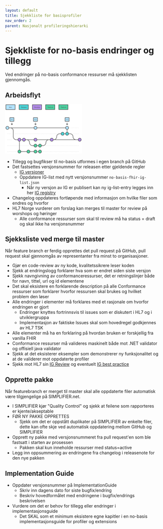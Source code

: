 ```yaml
---
layout: default
title: Sjekkliste for basisprofiler
nav_order: 2
parent: Nasjonalt profileringshierarki
---
```


# Sjekkliste for no-basis endringer og tillegg

Ved endringer på no-basis conformance ressurser må sjekklisten gjennomgås.

## Arbeidsflyt

<img src="/images/Release-branches.svg" alt="Release branch workflow" width="50%" />

* Tillegg og bugfikser til no-basis utformes i egen branch på GitHub
* Det fastsettes versjonsnummer for releasen etter gjeldende regler
  * [IG versjoner](ig-versioning.md)
  * Oppdatere IG-list med nytt versjonsnummer `no-basis-fhir-ig-list.json`
    * Når ny versjon av IG er publisert kan ny ig-list-entry legges inn her [IG registry](https://github.com/FHIR/ig-registry)
* Changelog oppdateres fortløpende med informasjon om hvilke filer som endres og hvorfor
* HL7 Norge vurderer om forslag kan merges til master for review på worshops og høringer
  * Alle conformance ressurser som skal til review må ha status = draft og skal ikke ha versjonsnummer

## Sjekksliste ved merge til master

Når feature branch er ferdig opprettes det pull request på GitHub, pull request skal gjennomgås av representanter fra minst to organisasjoner.

* Gjør en code-review av ny kode, kvalitetssikrere leser koden
* Sjekk at endringslogg forklarer hva som er endret siden siste versjon
* Sjekk navngivning av conformanceressurser, det er retningslinjer både for navn, tittel, url og id elementene
* Det skal eksistere en forklarende description på alle Conformance ressurser som forklarer hvorfor ressursen skal brukes og hvilket problem den løser
* Alle endringer i elementer må forklares med et rasjonale om hvorfor endringen er gjort
  * Endringer knyttes fortrinnsvis til issues som er diskutert i HL7 og i utviklergruppa
  * Implementasjon av faktiske Issues skal som hovedregel godkjennes av HL7 TSK
* Alle elementer må ha en forklaring på hvordan bruken er forskjellig fra vanilla FHIR
* Conformance ressurser må valideres maskinelt både mot .NET validator og offisiell java validator
* Sjekk at det eksisterer eksempler som demonstrerer ny funksjonalitet og at de validerer mot oppdaterte profiler
* Sjekk mot HL7 sin [IG Review](https://confluence.hl7.org/display/FHIR/FHIR+IG+Review) og eventuelt [IG best practice](https://build.fhir.org/ig/FHIR/ig-guidance/best-practice.html)

## Opprette pakke

Når featurebranch er merget til master skal alle oppdaterte filer automatisk være tilgjengelige på SIMPLIFIER.net.
* I SIMPLIFIER kjør "Quality Control" og sjekk at feilene som rapporteres er kjente/akseptable
* FØR NY PAKKE OPPRETTES
  * Sjekk om det er oppstått duplikater på SIMPLIFIER av enkelte filer, dette kan ofte skje ved automatisk oppdatering mellom GitHub og SIMPLIFIER
* Opprett ny pakke med versjonsnummeret fra pull request'en som ble fastsatt i starten av prosessen
  * Pakken skal kun inneholde ressurser med status=active
* Legg inn oppsummering av endringene fra changelog i releasenote for den nye pakken

## Implementation Guide

* Oppdater versjonsnummer på ImplementationGuide
  * Skriv inn dagens dato for siste bugfix/endring
  * Beskriv hovedformålet med endringene i bugfix/endrings beskrivelsen
* Vurdere om det er behov for tillegg eller endringer i implementasjonsguide
  * Det SKAL som et minimum eksistere egne kapitler i en no-basis implementasjonsguide for profiler og extensions

